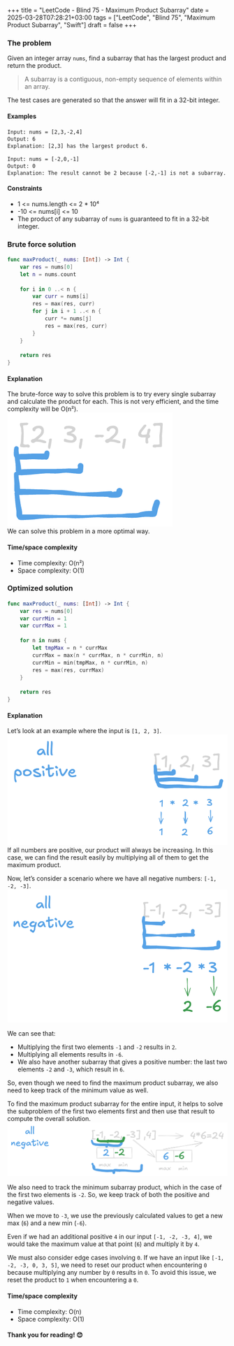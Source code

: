 +++
title = "LeetCode - Blind 75 - Maximum Product Subarray"
date = 2025-03-28T07:28:21+03:00
tags = ["LeetCode", "Blind 75", "Maximum Product Subarray", "Swift"]
draft = false
+++

### The problem  
Given an integer array `nums`, find a subarray that has the largest product and return the product.  

> A subarray is a contiguous, non-empty sequence of elements within an array.  

The test cases are generated so that the answer will fit in a 32-bit integer.  

#### Examples  

```  
Input: nums = [2,3,-2,4]  
Output: 6  
Explanation: [2,3] has the largest product 6.  
```  

```  
Input: nums = [-2,0,-1]  
Output: 0  
Explanation: The result cannot be 2 because [-2,-1] is not a subarray.  
```  

#### Constraints  
* 1 <= nums.length <= 2 * 10⁴  
* -10 <= nums[i] <= 10  
* The product of any subarray of `nums` is guaranteed to fit in a 32-bit integer.  

### Brute force solution  
```swift  
func maxProduct(_ nums: [Int]) -> Int {  
    var res = nums[0]  
    let n = nums.count  

    for i in 0 ..< n {  
        var curr = nums[i]  
        res = max(res, curr)  
        for j in i + 1 ..< n {  
            curr *= nums[j]  
            res = max(res, curr)  
        }  
    }  

    return res  
}  
```  

#### Explanation  
The brute-force way to solve this problem is to try every single subarray and calculate the product for each. This is not very efficient, and the time complexity will be O(n²).  
![alt image](images/p-152.png#center)  
We can solve this problem in a more optimal way.  

#### Time/space complexity  
* Time complexity: O(n²)  
* Space complexity: O(1)  

### Optimized solution  
```swift  
func maxProduct(_ nums: [Int]) -> Int {  
    var res = nums[0]  
    var currMin = 1  
    var currMax = 1  

    for n in nums {  
        let tmpMax = n * currMax  
        currMax = max(n * currMax, n * currMin, n)  
        currMin = min(tmpMax, n * currMin, n)  
        res = max(res, currMax)  
    }  

    return res  
}  
```  

#### Explanation  
Let’s look at an example where the input is `[1, 2, 3]`.  
![alt image](images/p-152-1.png#center)  
If all numbers are positive, our product will always be increasing. In this case, we can find the result easily by multiplying all of them to get the maximum product.  

Now, let’s consider a scenario where we have all negative numbers: `[-1, -2, -3]`.  
![alt image](images/p-152-2.png#center)  

We can see that:  
- Multiplying the first two elements `-1` and `-2` results in `2`.  
- Multiplying all elements results in `-6`.  
- We also have another subarray that gives a positive number: the last two elements `-2` and `-3`, which result in `6`.  

So, even though we need to find the maximum product subarray, we also need to keep track of the minimum value as well.  

To find the maximum product subarray for the entire input, it helps to solve the subproblem of the first two elements first and then use that result to compute the overall solution.  
![alt image](images/p-152-3.png#center)  

We also need to track the minimum subarray product, which in the case of the first two elements is `-2`. So, we keep track of both the positive and negative values.  

When we move to `-3`, we use the previously calculated values to get a new max (`6`) and a new min (`-6`).  

Even if we had an additional positive `4` in our input `[-1, -2, -3, 4]`, we would take the maximum value at that point (`6`) and multiply it by `4`.  

We must also consider edge cases involving `0`. If we have an input like `[-1, -2, -3, 0, 3, 5]`, we need to reset our product when encountering `0` because multiplying any number by `0` results in `0`. To avoid this issue, we reset the product to `1` when encountering a `0`.  

#### Time/space complexity  
* Time complexity: O(n)  
* Space complexity: O(1)  

#### Thank you for reading! 😊
